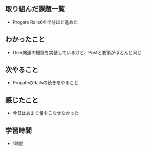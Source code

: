 ## 取り組んだ課題一覧
- Progate Rails6を半分ほど進めた
## わかったこと
- User関連の機能を実装しているけど、Postと要領がほとんど同じ
## 次やること
- ProgateのRailsの続きをやること
## 感じたこと
- 今日はあまり量をこなせなかった
## 学習時間
- 1時間
